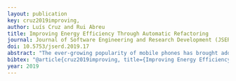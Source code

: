```yaml
---
layout: publication
key: cruz2019improving,
author: Luís Cruz and Rui Abreu
title: Improving Energy Efficiency Through Automatic Refactoring
journal: Journal of Software Engineering and Research Development (JSERD)
doi: 10.5753/jserd.2019.17
abstract: "The ever-growing popularity of mobile phones has brought additional challenges to the software development lifecycle. Mobile applications ought to provide the same set of features as conventional software, with limited resources: such as limited processing capabilities, storage, screen and, not less important, power source. Although energy efficiency is a valuable requirement, developers often lack knowledge of best practices. In this paper, we propose a tool to improve the energy efficiency of Android applications using automatic refactoring — Leafactor. The tool features five energy code smells that tend to go unnoticed. In addition, we study whether automatic refactoring can aid developers to ship energy efficient mobile applications with a dataset of 140 free and open source apps. As a result, we detect and fix code smells in 45 Android apps, from which 40% have successfully merged our changes into the official repository."
bibtex: "@article{cruz2019improving, title={Improving Energy Efficiency Through Automatic Refactoring}, volume={7}, url={https://sol.sbc.org.br/journals/index.php/jserd/article/view/17}, DOI={10.5753/jserd.2019.17}, journal={Journal of Software Engineering Research and Development}, author={Cruz, Luis and Abreu, Rui}, year={2019}, month={Aug.}, pages={2:1– 2:9} }"
year: 2019
---
```

